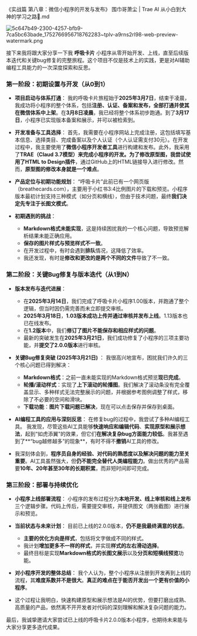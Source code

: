 《实战篇 第八章：微信小程序的开发与发布》 围巾哥萧尘 | Trae AI 从小白到大神的学习之路🧣.md

![5c647b49-2300-4257-bfb9-7ca5bc63bade\_1752766956718762283\~tplv-a9rns2rl98-web-preview-watermark.png](https://p0-xtjj-private.juejin.cn/tos-cn-i-73owjymdk6/655ab9db9cbb4d8c83e3a645c570de82~tplv-73owjymdk6-jj-mark-v1:0:0:0:0:5o6Y6YeR5oqA5pyv56S-5Yy6IEAg5Zu05be-5ZOl6JCn5bCY:q75.awebp?policy=eyJ2bSI6MywidWlkIjoiMTIyMjMxMjY1OTU0ODQ0NiJ9&rk3s=f64ab15b&x-orig-authkey=f32326d3454f2ac7e96d3d06cdbb035152127018&x-orig-expires=1753416283&x-orig-sign=3SW9uChhjzCZ%2FXLjjPNadqDsUX0%3D)

接下来我将跟大家分享一下我 **呼吸卡片** 小程序从零开始开发、上线，直至后续版本迭代和关键bug修复的完整旅程。这个项目不仅是技术上的实践，更是对AI辅助编程工具能力的一次深度探索和反思。

### 第一阶段：初期设置与开发（从0到1）

*   **项目启动与体系打通**： 我的呼吸卡片旅程始于**2025年3月7日**，结束于凌晨，我成功将小程序的整个体系，包括**注册、认证、备案和发布，全部打通并使其在微信体系中上架**。在**3月8日凌晨**，我已经将整个体系初步跑通。到了**3月17日**，小程序已实现版本备案和展示，并可以被检索到。

*   **开发准备与工具选择**： 首先，我需要在小程序网站上完成注册，这包括填写基本信息、选择类目、完成备案以及个人认证（个人认证需支付30元）。在开发过程中，我主要使用了**微信小程序开发者工具**进行构建和发布。此外，我采用了**TRAE（Claud 3.7模型）**来完成小程序的开发。为了修改原型图，我尝试使用了**HTML to Design插件**，通过GitHub上的HTML链接导入进行修改。然而，**原型图的修改本身就是一个难点**。

*   **产品定位与初期功能规划**： “呼吸卡片”此前已有一个网页版（breathecards.com），主要用于小红书3:4比例图片的下载和预览。小程序版本最初计划支持三种模式（如分页和横线），但由于技术问题，最终**我们决定先专注于长图文模式**。

*   **初期遇到的挑战**：

    *   **Markdown格式未能实现**，这是持续困扰我的一个核心问题，导致预览解析结果未能正确应用。
    *   **保存的图片样式与预览样式不一致**。
    *   在开发过程中，有时会遇到**排队**情况，这降低了效率。
    *   我还发现，有时是**修改和更改的是两个不同的文件**导致了不一致。

### 第二阶段：关键Bug修复与版本迭代（从1到N）

*   **版本发布与迭代进展**：

    *   在**2025年3月14日**，我们完成了呼吸卡片小程序1.00版本，并跑通了整个逻辑，但当时因仍需完善而未立即提交审核。
    *   **2025年3月18日**，**1.03版本成功上传并通过审核并发布上线**。1.13版本也已在线发布。
    *   在**1.2版本**中，我们**修订了图片不能保存和相应样式的问题**。
    *   最新的突破发生在**2025年3月21日**，我们成功修复了小程序的三项主要功能，并**提交了2.0.0版本**进行审核。

*   **关键Bug修复突破 (2025年3月21日)** ： 我很高兴地宣布，困扰我们许久的三个核心问题已得到解决：

    *   **Markdown格式**：之前一直未能实现的Markdown格式预览**现已完成**。
    *   **轮播/滚动样式**：实现了**上下滚动的轮播图**。我们解决了滚动条没有完全覆盖显示、多种样式无法完整展示的问题，并根据参考图例调整了样式，移除了不必要的空间和滑块。
    *   **下载功能**：**图片下载问题已解决**，现在可以点击保存并保存到桌面。

*   **AI编程工具的应用与深刻反思**： 在修复bug的过程中，我尝试了多种AI编程工具。 我发现，尽管这些AI工具能够**快速响应和编辑代码**、**实现原型和展示想法**，起到“如虎添翼”的效果，但它们**在解决复杂bug方面能力较低**。我甚至遇到了\*\*“bug越修越多”的现象\*\*，有时不得不**撤销**AI工具的修改。

*   我深刻体会到，**程序员自身的经验、对代码的熟悉度以及解决问题的能力至关重要**。AI工具虽然强大，但**仍不能完全替代人类编程能力**。做出优秀的产品需要**10年、20年甚至30年的长期积累**，而非短时间即可完成。

### 第三阶段：部署与持续优化

*   **小程序上线部署流程**： 小程序的发布过程分为**本地开发、线上审核和线上发布**三个逻辑步骤。代码上传后，需要提交审核，并提供图文（两张截图）进行展示和预览。

*   **当前状态与未来计划**： 目前已上线的2.0.0版本，**仍不是我最终满意的状态**。

    *   **主要的优化方向是样式**，包括将文字做成不同的样式。
    *   我计划**增加更多不一样的样式**，并实现**样式的左右滑动选择**。
    *   最终目标是实现**Markdown格式的长图文展示**以及**分页和短横线预览**功能。

*   **对小程序开发的整体总结**： 我个人认为，整个小程序从注册到开发再到上线的流程，其**难度系数并不是很大**。**真正的难点在于能否开发出一个更有价值的小程序**。

*   这个过程让我明白，快速构建原型和展示想法是AI的优势，但要打磨出成熟、高质量的产品，依然离不开开发者对代码的深刻理解和解决复杂问题的能力。

最后，我诚挚邀请大家尝试已上线的呼吸卡片2.0.0版本小程序，也期待未来能与大家分享更多迭代成果。
